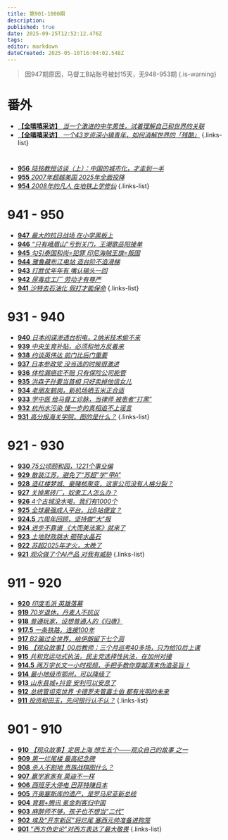 ```yaml
---
title: 第901-1000期
description: 
published: true
date: 2025-09-25T12:52:12.476Z
tags: 
editor: markdown
dateCreated: 2025-05-10T16:04:02.548Z
---
```


> 因947期原因，马督工B站账号被封15天，无948-953期
{.is-warning}


# 番外

- [**【全嘻嘻采访】** *当一个激进的中年男性，试着理解自己和世界的关联*](/main/901-1000/2025interview-1.md)
- [**【全嘻嘻采访】** *一个43岁资深小镇青年，如何消解世界的「残酷」*](/main/901-1000/2025interview-2.md)
{.links-list}

#
<!--

# 991 - 1000

- [**1000** **](/main/901-1000/1000.md)
- [**999** **](/main/901-1000/999.md)
- [**998** **](/main/901-1000/998.md)
- [**997** **](/main/901-1000/997.md)
- [**996** **](/main/901-1000/996.md)
- [**995** **](/main/901-1000/995.md)
- [**994** **](/main/901-1000/994.md)
- [**993** **](/main/901-1000/993.md)
- [**992** **](/main/901-1000/992.md)
- [**991** **](/main/901-1000/991.md)
{.links-list}

# 981 - 990

- [**990** **](/main/901-1000/990.md)
- [**989** **](/main/901-1000/989.md)
- [**988** **](/main/901-1000/988.md)
- [**987** **](/main/901-1000/987.md)
- [**986** **](/main/901-1000/986.md)
- [**985** **](/main/901-1000/985.md)
- [**984** **](/main/901-1000/984.md)
- [**983** **](/main/901-1000/983.md)
- [**982** **](/main/901-1000/982.md)
- [**981** **](/main/901-1000/981.md)
{.links-list}

# 971 - 980

- [**980** **](/main/901-1000/980.md)
- [**979** **](/main/901-1000/979.md)
- [**978** **](/main/901-1000/978.md)
- [**977** **](/main/901-1000/977.md)
- [**976** **](/main/901-1000/976.md)
- [**975** **](/main/901-1000/975.md)
- [**974** **](/main/901-1000/974.md)
- [**973** **](/main/901-1000/973.md)
- [**972** **](/main/901-1000/972.md)
- [**971** **](/main/901-1000/971.md)
{.links-list}

# 961 - 970

- [**970** **](/main/901-1000/970.md)
- [**969** **](/main/901-1000/969.md)
- [**968** **](/main/901-1000/968.md)
- [**967** **](/main/901-1000/967.md)
- [**966** **](/main/901-1000/966.md)
- [**965** **](/main/901-1000/965.md)
- [**964** **](/main/901-1000/964.md)
- [**963** **](/main/901-1000/963.md)
- [**962** **](/main/901-1000/962.md)
- [**961** **](/main/901-1000/961.md)
{.links-list}

# 951 - 960

- [**960** **](/main/901-1000/960.md)
- [**959** **](/main/901-1000/959.md)
- [**958** **](/main/901-1000/958.md)
- [**957** **](/main/901-1000/957.md)-->
- [**956** *陆铭教授访谈（上）：中国的城市化，才走到一半*](/main/901-1000/956.md)
- [**955** *2007年超越美国 2025年全面投降*](/main/901-1000/955.md)
- [**954** *2008年的凡人 在地铁上学修仙*](/main/901-1000/954.md)
{.links-list}

<!--
- [**953** **](/main/901-1000/953.md)
- [**952** **](/main/901-1000/952.md)
- [**951** **](/main/901-1000/951.md)
{.links-list}-->

# 941 - 950
<!--
- [**950** **](/main/901-1000/950.md)
- [**949** **](/main/901-1000/949.md)
- [**948** **](/main/901-1000/948.md)-->
- [**947** *最大的抗日战场 在小学黑板上*](/main/901-1000/947.md)
- [**946** *“只有峨眉山”亏到关门，王潮歌岳阳接单*](/main/901-1000/946.md)
- [**945** *勾引泰国和尚=犯罪 印尼海贼王旗=叛国*](/main/901-1000/945.md)
- [**944** *雅鲁藏布江电站 造台阶不造滑梯*](/main/901-1000/944.md)
- [**943** *打胜仗年年有 嘴认输头一回*](/main/901-1000/943.md)
- [**942** *尿毒症工厂 劳动才有尊严*](/main/901-1000/942.md)
- [**941** *沙特去石油化 假打才能保命*](/main/901-1000/941.md)
{.links-list}

# 931 - 940

- [**940** *日本间谍渗透台积电，2纳米技术偷不来*](/main/901-1000/940.md)
- [**939** *中央生育补贴，必须和地方反着来*](/main/901-1000/939.md)
- [**938** *约谈英伟达 前门比后门重要*](/main/901-1000/938.md)
- [**937** *日本参政党 没当选的时候很激进*](/main/901-1000/937.md)
- [**936** *体检漏癌症不赔 只有保险公司能管*](/main/901-1000/936.md)
- [**935** *洪森子孙要当首相 只好卖掉他信女儿*](/main/901-1000/935.md)
- [**934** *老朋友鹤岗，新机场晒玉米正合适*](/main/901-1000/934.md)
- [**933** *学中医 给马督工诊脉，当律师 被患者“打黑”*](/main/901-1000/933.md)
- [**932** *杭州水污染 慢一步的真相追不上谣言*](/main/901-1000/932.md)
- [**931** *高分报海关学院，图的是什么？*](/main/901-1000/931.md)
{.links-list}

# 921 - 930

- [**930** *75公顷颐和园，1221个事业编*](/main/901-1000/930.md)
- [**929** *散装江苏，避免了“苏超”学“甲A”*](/main/901-1000/929.md)
- [**928** *造红楼梦城、豪赌核聚变，这家公司没有人格分裂？*](/main/901-1000/928.md)
- [**927** *关掉黑砖厂，奴隶工人怎么办？*](/main/901-1000/927.md)
- [**926** *4个古城没水喝，我们有1000个*](/main/901-1000/926.md)
- [**925** *全球最强成人平台，比B站便宜？*](/main/901-1000/925.md)
- [**924.5** *六周年回顾，坚持做“大”报*](/main/901-1000/924-1.md)
- [**924** *进步不靠谱 《大而美法案》就来了*](/main/901-1000/924.md)
- [**923** *土地财政跳水 砸碎水晶石*](/main/901-1000/923.md)
- [**922** *苏超2025年才火，太晚了*](/main/901-1000/922.md)
- [**921** *观众做了个AI产品 对我有威胁*](/main/901-1000/921.md)
{.links-list}

# 911 - 920

- [**920** *印度毛派 英雄落幕*](/main/901-1000/920.md)
- [**919** *70岁退休，丹麦人不抗议*](/main/901-1000/919.md)
- [**918** *普通玩家，设想普通人的《归唐》*](/main/901-1000/918.md)
- [**917.5** *一条铁路，连接100年*](/main/901-1000/917-1.md)
- [**917** *B2骗过全世界，给伊朗留下七个洞*](/main/901-1000/917.md)
- [**916** *【观众故事】00后教师：三个月巡考40多场，只为给10后上课*](/main/901-1000/916.md)
- [**915** *共和党运动式执法，民主党选择性执法，在加州对撞*](/main/901-1000/915.md)
- [**914.5** *两万字长文一小时视频，手把手教你穿越清末伪造圣旨！*](/main/901-1000/914-1.md)
- [**914** *最小地级市鄂州，可以降级了*](/main/901-1000/914.md)
- [**913** *山东县城+抖音 安利可以安息了*](/main/901-1000/913.md)
- [**912** *总统管坦克世界 卡德罗夫管嘉士伯 都有光明的未来*](/main/901-1000/912.md)
- [**911** *投资和田玉，先问银行认不认？*](/main/901-1000/911.md)
{.links-list}

# 901 - 910

- [**910** *【观众故事】定居上海 想生五个——观众自己的故事 之一*](/main/901-1000/910.md)
- [**909** *第一烂尾楼 最高纪念碑*](/main/901-1000/909.md)
- [**908** *杀人不割地 贵族战棋图什么？*](/main/901-1000/908.md)
- [**907** *赢学家家有 莫迪不一样*](/main/901-1000/907.md)
- [**906** *西班牙大停电 巴菲特赚日本*](/main/901-1000/906.md)
- [**905** *齐奥塞斯库的遗产，是罗马尼亚新总统*](/main/901-1000/905.md)
- [**904** *育碧+腾讯 氪金刺客归中国*](/main/901-1000/904.md)
- [**903** *麻醉师不够，孩子也不想当“二代”*](/main/901-1000/903.md)
- [**902** *埃及“开东新区”将烂尾 塞西元帅准备进狗笼*](/main/901-1000/902.md)
- [**901** *“西方伪史论”对西方表达了最大敬畏*](/main/901-1000/901.md)
{.links-list}

